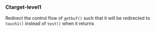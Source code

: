 ### Ctarget-level1
Redirect the control flow of `getbuf()` such that it will be redirected to `touch1()` instead of `test()` when it returns
